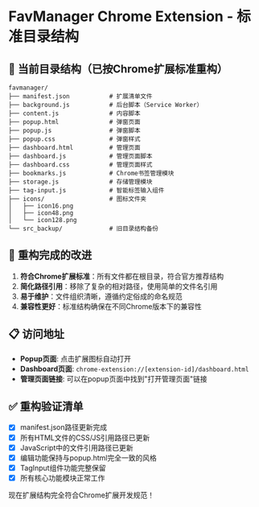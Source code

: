 # FavManager Chrome Extension - 标准目录结构

## 📁 当前目录结构（已按Chrome扩展标准重构）

```
favmanager/
├── manifest.json           # 扩展清单文件
├── background.js           # 后台脚本（Service Worker）
├── content.js              # 内容脚本
├── popup.html              # 弹窗页面
├── popup.js                # 弹窗脚本
├── popup.css               # 弹窗样式
├── dashboard.html          # 管理页面
├── dashboard.js            # 管理页面脚本
├── dashboard.css           # 管理页面样式
├── bookmarks.js            # Chrome书签管理模块
├── storage.js              # 存储管理模块
├── tag-input.js            # 智能标签输入组件
├── icons/                  # 图标文件夹
│   ├── icon16.png
│   ├── icon48.png
│   └── icon128.png
└── src_backup/             # 旧目录结构备份
```

## 🎯 重构完成的改进

1. **符合Chrome扩展标准**：所有文件都在根目录，符合官方推荐结构
2. **简化路径引用**：移除了复杂的相对路径，使用简单的文件名引用
3. **易于维护**：文件组织清晰，遵循约定俗成的命名规范
4. **兼容性更好**：标准结构确保在不同Chrome版本下的兼容性

## 📋 访问地址

- **Popup页面**: 点击扩展图标自动打开
- **Dashboard页面**: `chrome-extension://[extension-id]/dashboard.html`
- **管理页面链接**: 可以在popup页面中找到"打开管理页面"链接

## ✅ 重构验证清单

- [x] manifest.json路径更新完成
- [x] 所有HTML文件的CSS/JS引用路径已更新
- [x] JavaScript中的文件引用路径已更新
- [x] 编辑功能保持与popup.html完全一致的风格
- [x] TagInput组件功能完整保留
- [x] 所有核心功能模块正常工作

现在扩展结构完全符合Chrome扩展开发规范！